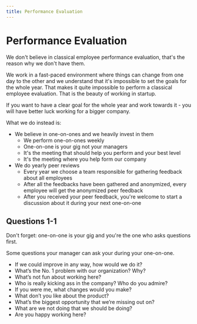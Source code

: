 ```yaml
---
title: Performance Evaluation
---
```


# Performance Evaluation

We don't believe in classical employee performance evaluation, that's the
reason why we don't have them.

We work in a fast-paced environment where things can change from one day to the
other and we understand that it's impossible to set the goals for the whole
year. That makes it quite impossible to perform a classical employee
evaluation. That is the beauty of working in startup.

If you want to have a clear goal for the whole year and work towards it - you
will have better luck working for a bigger company.

What we do instead is:

* We believe in one-on-ones and we heavily invest in them
  * We perform one-on-ones weekly
  * One-on-one is your gig not your managers
  * It's the meeting that should help you perform and your best level
  * It's the meeting where you help form our company
* We do yearly peer reviews
  * Every year we choose a team responsible for gathering feedback about all
    employees
  * After all the feedbacks have been gathered and anonymized, every employee
    will get the anonymized peer feedback
  * After you received your peer feedback, you're welcome to start a discussion
    about it during your next one-on-one

## Questions 1-1

Don't forget: one-on-one is your gig and you're the one who asks questions
first.

Some questions your manager can ask your during your one-on-one.

* If we could improve in any way, how would we do it?
* What’s the No. 1 problem with our organization? Why?
* What’s not fun about working here?
* Who is really kicking ass in the company? Who do you admire?
* If you were me, what changes would you make?
* What don’t you like about the product?
* What’s the biggest opportunity that we’re missing out on?
* What are we not doing that we should be doing?
* Are you happy working here?
